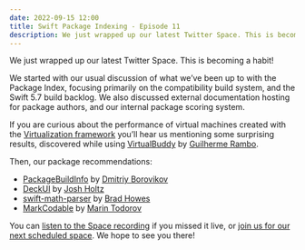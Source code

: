 ```yaml
---
date: 2022-09-15 12:00
title: Swift Package Indexing - Episode 11
description: We just wrapped up our latest Twitter Space. This is becoming a habit! We discussed Swift 5.6 backlogs, virtualisation of macOS, and of course had some package recommendations!
---
```


We just wrapped up our latest Twitter Space. This is becoming a habit!

We started with our usual discussion of what we’ve been up to with the Package Index, focusing primarily on the compatibility build system, and the Swift 5.7 build backlog. We also discussed external documentation hosting for package authors, and our internal package scoring system.

If you are curious about the performance of virtual machines created with the [Virtualization framework](https://developer.apple.com/documentation/virtualization) you’ll hear us mentioning some surprising results, discovered while using [VirtualBuddy](https://github.com/insidegui/VirtualBuddy) by [Guilherme Rambo](https://twitter.com/_inside).

Then, our package recommendations:

- [PackageBuildInfo](https://swiftpackageindex.com/DimaRU/PackageBuildInfo) by [Dmitriy Borovikov](https://swiftpackageindex.com/DimaRU)
- [DeckUI](https://swiftpackageindex.com/joshdholtz/DeckUI) by [Josh Holtz](https://swiftpackageindex.com/joshdholtz)
- [swift-math-parser](https://swiftpackageindex.com/bradhowes/swift-math-parser) by [Brad Howes](https://swiftpackageindex.com/bradhowes)
- [MarkCodable](https://swiftpackageindex.com/MarkCodable/MarkCodable) by [Marin Todorov](https://swiftpackageindex.com/icanzilb)

You can [listen to the Space recording](https://twitter.com/i/spaces/1jMKgLgyQWgGL) if you missed it live, or [join us for our next scheduled space](https://twitter.com/i/spaces/1MnxnpRQmLkGO). We hope to see you there!

